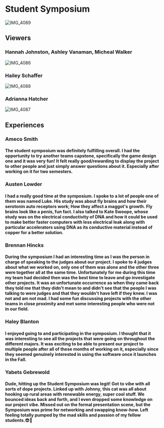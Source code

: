 # Student Symposium

![IMG_4089](https://github.com/yabetsg/Enabling-the-Circular-Economy-by-Bringing-AI-to-Resale/assets/112116586/0f2a199c-ab4e-4b20-a8e1-e9069299a0e0)

## Viewers
### Hannah Johnston, Ashley Vanaman, Micheal Walker
![IMG_4086](https://github.com/yabetsg/Enabling-the-Circular-Economy-by-Bringing-AI-to-Resale/assets/112116586/79d150d9-7377-4ceb-94e8-35d76bc50488)
### Hailey Schaffer
![IMG_4088](https://github.com/yabetsg/Enabling-the-Circular-Economy-by-Bringing-AI-to-Resale/assets/112116586/934602b9-c749-4ebd-94c7-5a3030104683)
### Adrianna Hatcher
![IMG_4087](https://github.com/yabetsg/Enabling-the-Circular-Economy-by-Bringing-AI-to-Resale/assets/112116586/55a20bdf-4e3f-46e2-aea0-9609f26e6234)

## Experiences

### Ameco Smith
#### The student symposium was definitely fulfilling overall. I had the opportunity to try another teams capstone, specifically the game design one and it was very fun! It felt really good/rewarding to display the project to other people and just simply answer questions about it. Especially after working on it for two semesters.

### Austen Lowder
#### I had a really good time at the symposium. I spoke to a lot of people one of them was named Luke. His study was about fly brains and how their serotonin auto receptors work; How they affect a maggot's growth. Fly brains look like a penis, fun fact. I also talked to Kate Swoope, whose study was on the electrical conductivity of DNA and how it could be used to make better faster computers with less electrical leak along with particular accelerators using DNA as its conductive material instead of copper for a better solution.

### Brennan Hincks
#### During the symposium I had an interesting time as I was the person in charge of speaking to the judges about our project. I spoke to 4 judges about what we worked on, only one of them was alone and the other three were together all at the same time. Unfortunately for me during this time my team had decided then was the best time to leave and go investigate other projects. It was an unfortunate occurrence as when they came back they told me that they didn't mean to and didn't see that the people I was talking to were judges and that they wouldn't have left if they knew. I was not and am not mad. I had some fun discussing projects with the other teams in close proximity and met some interesting people who were not in our field. 

### Haley Blanton
#### I enjoyed going to and participating in the symposium. I thought that it was interesting to see all the projects that were going on throughout the different majors. It was exciting to be able to present our project to multiple people after all of these months of working on it, especially since they seemed genuinely interested in using the software once it launches in the Fall.

### Yabets Gebrewold

#### Dude, hitting up the Student Symposium was legit! Got to vibe with all sorts of dope projects. Linked up with Johnny, this cat was all about hooking up rural areas with renewable energy, super cool stuff. We bounced ideas back and forth, and I even dropped some knowledge on our project vibe. Missed out on the formal presentation scene, but the Symposium was prime for networking and swapping know-how. Left feeling totally pumped by the mad skills and passion of my fellow students.😎🤙
